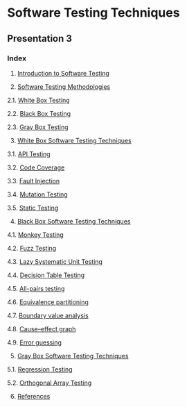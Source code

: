 # Software Testing Techniques
## Presentation 3

### Index

1. [Introduction to Software Testing](https://github.com/Krithika-Balan2290/Software-Testing-Techniques/blob/master/Docs/Intro.md)

2. [Software Testing Methodologies](https://github.com/Krithika-Balan2290/Software-Testing-Techniques/blob/master/Docs/Types.md)

  2.1. [White Box Testing](https://github.com/Krithika-Balan2290/Software-Testing-Techniques/blob/master/Docs/Types.md)
  
  2.2. [Black Box Testing](https://github.com/Krithika-Balan2290/Software-Testing-Techniques/blob/master/Docs/Types.md)
  
  2.3. [Gray Box Testing](https://github.com/Krithika-Balan2290/Software-Testing-Techniques/blob/master/Docs/Types.md)
 
3. [White Box Software Testing Techniques](https://github.com/Krithika-Balan2290/Software-Testing-Techniques/blob/master/Docs/whitebox.md)

  3.1. [API Testing](https://github.com/Krithika-Balan2290/Software-Testing-Techniques/blob/master/Docs/whitebox.md)
  
  3.2. [Code Coverage](https://github.com/Krithika-Balan2290/Software-Testing-Techniques/blob/master/Docs/code_coverage.md)
  
  3.3. [Fault Injection](https://github.com/Krithika-Balan2290/Software-Testing-Techniques/blob/master/Docs/fault.md)
  
  3.4. [Mutation Testing](https://github.com/Krithika-Balan2290/Software-Testing-Techniques/blob/master/Docs/mutation.md)
  
  3.5. [Static Testing](https://github.com/Krithika-Balan2290/Software-Testing-Techniques/blob/master/Docs/static.md)
  
4. [Black Box Software Testing Techniques](https://github.com/Krithika-Balan2290/Software-Testing-Techniques/blob/master/Docs/blackbox.md)

  4.1. [Monkey Testing](https://github.com/Krithika-Balan2290/Software-Testing-Techniques/blob/master/Docs/blackbox.md)
  
  4.2. [Fuzz Testing](https://github.com/Krithika-Balan2290/Software-Testing-Techniques/blob/master/Docs/fuzz.md)
  
  4.3. [Lazy Systematic Unit Testing](https://github.com/Krithika-Balan2290/Software-Testing-Techniques/blob/master/Docs/LSU.md)
  
  4.4. [Decision Table Testing](https://github.com/Krithika-Balan2290/Software-Testing-Techniques/blob/master/Docs/Decision.md)
  
  4.5. [All-pairs testing](https://github.com/Krithika-Balan2290/Software-Testing-Techniques/blob/master/Docs/pairs.md)
  
  4.6. [Equivalence partitioning](https://github.com/Krithika-Balan2290/Software-Testing-Techniques/blob/master/Docs/equivalence.md)
  
  4.7. [Boundary value analysis](https://github.com/Krithika-Balan2290/Software-Testing-Techniques/blob/master/Docs/boundary.md)
  
  4.8. [Cause–effect graph](https://github.com/Krithika-Balan2290/Software-Testing-Techniques/blob/master/Docs/graph.md)
  
  4.9. [Error guessing](https://github.com/Krithika-Balan2290/Software-Testing-Techniques/blob/master/Docs/error.md)
  
5. [Gray Box Software Testing Techniques](https://github.com/Krithika-Balan2290/Software-Testing-Techniques/blob/master/Docs/graybox.md)

  5.1. [Regression Testing](https://github.com/Krithika-Balan2290/Software-Testing-Techniques/blob/master/Docs/graybox.md)
  
  5.2. [Orthogonal Array Testing](https://github.com/Krithika-Balan2290/Software-Testing-Techniques/blob/master/Docs/array.md)
  
6. [References](https://github.com/Krithika-Balan2290/Software-Testing-Techniques/blob/master/Docs/References.md)
